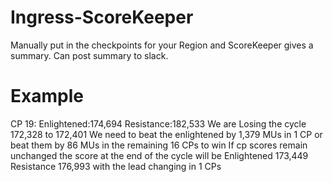 # Ingress-ScoreKeeper
Manually put in the checkpoints for your Region and ScoreKeeper gives a summary. Can post summary to slack.

# Example
CP 19: Enlightened:174,694 Resistance:182,533
We are Losing the cycle 172,328 to 172,401
We need to beat the enlightened by 1,379 MUs in 1 CP or beat them by 86 MUs in the remaining 16 CPs to win
If cp scores remain unchanged the score at the end of the cycle will be Enlightened 173,449 Resistance 176,993 with the lead changing in 1 CPs